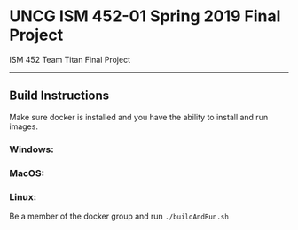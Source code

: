 # UNCG ISM 452-01 Spring 2019 Final Project
ISM 452 Team Titan Final Project

***
## Build Instructions

Make sure docker is installed and you have the ability to install and run images.

### Windows:

### MacOS:

### Linux:
Be a member of the docker group and run `./buildAndRun.sh`
